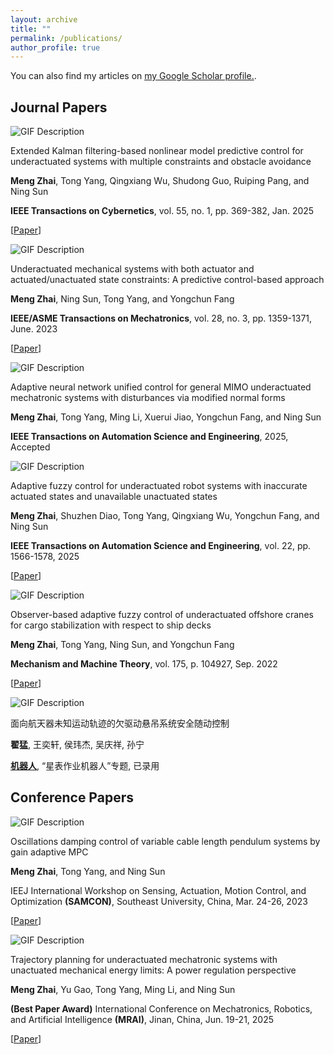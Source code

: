 ```yaml
---
layout: archive
title: ""
permalink: /publications/
author_profile: true
---
```


<!-- {% if author.googlescholar %}
  You can also find my articles on <u><a href="{{author.googlescholar}}">my Google Scholar profile</a>.</u>
{% endif %} -->

You can also find my articles on <u><a href="https://scholar.google.com/citations?user=g91ocA8AAAAJ&hl">my Google Scholar profile</a>.</u>.


<head>
  <link rel="stylesheet" href="styles.css">
</head>

## Journal Papers
<div class="paper-container">
  <!-- Left side: GIF -->
  <div class="gif-container">
    <img src="zhaiExtendedKalmanFilteringBased2025.jpg" alt="GIF Description" class="paper-gif">
  </div>
  <!-- Right side: Paper Information -->
  <div class="info-container">
    <p class="paper-title">Extended Kalman filtering-based nonlinear model predictive control for underactuated systems with multiple constraints and obstacle avoidance</p>
    <p class="authors"> <b>Meng Zhai</b>, Tong Yang, Qingxiang Wu, Shudong Guo, Ruiping Pang, and Ning Sun </p>
    <p class="journal"> <b>IEEE Transactions on Cybernetics</b>, vol. 55, no. 1, pp. 369-382, Jan. 2025  </p>
    <p class="url"> [<a href="https://ieeexplore.ieee.org/document/10752633/?arnumber=10752633">Paper</a>] </p>
  </div>
</div>

<div class="paper-container">
  <!-- Left side: GIF -->
  <div class="gif-container">
    <img src="zhaiUnderactuatedMechanicalSystems2023.jpg" alt="GIF Description" class="paper-gif">
  </div>
  <!-- Right side: Paper Information -->
  <div class="info-container">
    <p class="paper-title">Underactuated mechanical systems with both actuator and actuated/unactuated state constraints: A predictive control-based approach</p>
    <p class="authors"> <b>Meng Zhai</b>, Ning Sun, Tong Yang, and Yongchun Fang </p>
    <p class="journal"> <b>IEEE/ASME Transactions on Mechatronics</b>, vol. 28, no. 3, pp. 1359-1371, June. 2023  </p>
    <p class="url"> [<a href="https://ieeexplore.ieee.org/document/10001761">Paper</a>] </p>
  </div>
</div>

<div class="paper-container">
  <!-- Left side: GIF -->
  <div class="gif-container">
    <img src="zhaiNormalForms2025.gif" alt="GIF Description" class="paper-gif">
  </div>
  <!-- Right side: Paper Information -->
  <div class="info-container">
    <p class="paper-title">Adaptive neural network unified control for general MIMO underactuated mechatronic systems with disturbances via modified normal forms</p>
    <p class="authors"> <b>Meng Zhai</b>, Tong Yang, Ming Li, Xuerui Jiao, Yongchun Fang, and Ning Sun </p>
    <p class="journal"> <b>IEEE Transactions on Automation Science and Engineering</b>, 2025, Accepted  </p>
  </div>
</div>

<div class="paper-container">
  <!-- Left side: GIF -->
  <div class="gif-container">
    <img src="zhaiAdaptiveFuzzyControl2025.jpg" alt="GIF Description" class="paper-gif">
  </div>
  <!-- Right side: Paper Information -->
  <div class="info-container">
    <p class="paper-title">Adaptive fuzzy control for underactuated robot systems with inaccurate actuated states and unavailable unactuated states</p>
    <p class="authors"> <b>Meng Zhai</b>, Shuzhen Diao, Tong Yang, Qingxiang Wu, Yongchun Fang, and Ning Sun </p>
    <p class="journal"> <b>IEEE Transactions on Automation Science and Engineering</b>, vol. 22, pp. 1566-1578, 2025  </p>
    <p class="url"> [<a href="https://ieeexplore.ieee.org/document/10445242/?arnumber=10445242">Paper</a>] </p>
  </div>
</div>

<div class="paper-container">
  <!-- Left side: GIF -->
  <div class="gif-container">
    <img src="zhaiObserverbasedAdaptiveFuzzy2022.jpg" alt="GIF Description" class="paper-gif">
  </div>
  <!-- Right side: Paper Information -->
  <div class="info-container">
    <p class="paper-title">Observer-based adaptive fuzzy control of underactuated offshore cranes for cargo stabilization with respect to ship decks</p>
    <p class="authors"> <b>Meng Zhai</b>, Tong Yang, Ning Sun, and Yongchun Fang </p>
    <p class="journal"> <b>Mechanism and Machine Theory</b>, vol. 175, p. 104927, Sep. 2022  </p>
    <p class="url"> [<a href="https://linkinghub.elsevier.com/retrieve/pii/S0094114X22001859">Paper</a>] </p>
  </div>
</div>

<div class="paper-container">
  <!-- Left side: GIF -->
  <div class="gif-container">
    <img src="仿真飞跃.gif" alt="GIF Description" class="paper-gif">
  </div>
  <!-- Right side: Paper Information -->
  <div class="info-container">
    <p class="paper-title">面向航天器未知运动轨迹的欠驱动悬吊系统安全随动控制</p>
    <p class="authors"> <b>翟猛</b>, 王奕轩, 侯玮杰, 吴庆祥, 孙宁</p>
    <p class="journal"> <b><a href="https://robot.sia.cn/">机器人</a></b>, “星表作业机器人”专题, 已录用  </p>
  </div>
</div>

## Conference Papers
<div class="paper-container">
  <!-- Left side: GIF -->
  <div class="gif-container">
    <img src="zhaiOscillationsDampingControl2023.jpg" alt="GIF Description" class="paper-gif">
  </div>
  <!-- Right side: Paper Information -->
  <div class="info-container">
    <p class="paper-title">Oscillations damping control of variable cable length pendulum systems by gain adaptive MPC</p>
    <p class="authors"> <b>Meng Zhai</b>, Tong Yang, and Ning Sun </p>
    <p class="journal"> IEEJ International Workshop on Sensing, Actuation, Motion Control, and Optimization <b>(SAMCON)</b>, Southeast University, China, Mar. 24-26, 2023 </p>
    <p class="url"> [<a href="Zhai 等 - Oscillations Damping Control of Variable Cable Len.pdf">Paper</a>] </p>
  </div>
</div>

<div class="paper-container">
  <!-- Left side: GIF -->
  <div class="gif-container">
    <img src="MRAI2025-Unactuated Energy Limit-TP.jpg" alt="GIF Description" class="paper-gif">
  </div>
  <!-- Right side: Paper Information -->
  <div class="info-container">
    <p class="paper-title">Trajectory planning for underactuated mechatronic systems with unactuated mechanical energy limits: A power regulation perspective</p>
    <p class="authors"> <b>Meng Zhai</b>, Yu Gao, Tong Yang, Ming Li, and Ning Sun </p>
    <p class="journal"> <b>(Best Paper Award)</b> International Conference on Mechatronics, Robotics, and Artificial Intelligence <b>(MRAI)</b>, Jinan, China, Jun. 19-21, 2025 </p>
    <p class="url"> [<a href="MRAI2025-Unactuated Energy Limit-TP.pdf">Paper</a>] </p>
  </div>
</div>
